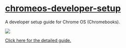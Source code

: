 <a target="_blank" href="http://afaqurk.github.io/chromeos-developer-setup/">chromeos-developer-setup</a>
========================

A developer setup guide for Chrome OS (Chromebooks). 

<img src="http://afaq.dreamhosters.com/chrome-developer-setup.png">

<a target="_blank" href="http://afaqurk.github.io/chromeos-developer-setup/">Click here for the detailed guide.</a>
